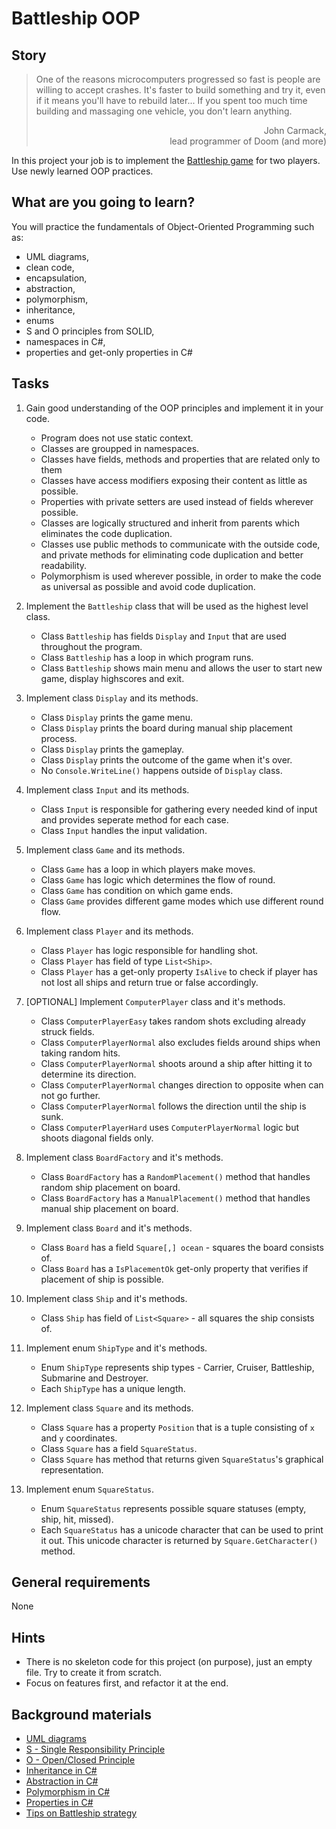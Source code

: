 # Battleship OOP

## Story

> One of the reasons microcomputers progressed so fast is people are willing to
> accept crashes. It's faster to build something and try it, even if it means
> you'll have to rebuild later... If you spent too much time building and
> massaging one vehicle, you don't learn anything.
> <div style="text-align:right">John Carmack,<br>lead programmer of Doom (and more)</div>

In this project your job is to implement the
[Battleship game](https://en.wikipedia.org/wiki/Battleship_%28game%29) for two players. Use newly learned OOP practices.

## What are you going to learn?

You will practice the fundamentals of Object-Oriented Programming such as:
- UML diagrams,
- clean code,
- encapsulation,
- abstraction,
- polymorphism,
- inheritance,
- enums
- S and O principles from SOLID,
- namespaces in C#,
- properties and get-only properties in C#


## Tasks

1. Gain good understanding of the OOP principles and implement it in your code.
    - Program does not use static context.
    - Classes are groupped in namespaces.
    - Classes have fields, methods and properties that are related only to them
    - Classes have access modifiers exposing their content as little as possible.
    - Properties with private setters are used instead of fields wherever possible.
    - Classes are logically structured and inherit from parents which eliminates the code duplication.
    - Classes use public methods to communicate with the outside code, and private methods for eliminating code duplication and better readability.
    - Polymorphism is used wherever possible, in order to make the code as universal as possible and avoid code duplication.

2. Implement the `Battleship` class that will be used as the highest level class.
    - Class `Battleship` has fields `Display` and `Input` that are used throughout the program.
    - Class `Battleship` has a loop in which program runs.
    - Class `Battleship` shows main menu and allows the user to start new game, display highscores and exit.

3. Implement class `Display` and its methods.
    - Class `Display` prints the game menu.
    - Class `Display` prints the board during manual ship placement process.
    - Class `Display` prints the gameplay.
    - Class `Display` prints the outcome of the game when it's over.
    - No `Console.WriteLine()` happens outside of `Display` class.

4. Implement class `Input` and its methods.
    - Class `Input` is responsible for gathering every needed kind of input and provides seperate method for each case.
    - Class `Input` handles the input validation.

5. Implement class `Game` and its methods.
    - Class `Game` has a loop in which players make moves.
    - Class `Game` has logic which determines the flow of round.
    - Class `Game` has condition on which game ends.
    - Class `Game` provides different game modes which use different round flow.

6. Implement class `Player` and its methods.
    - Class `Player` has logic responsible for handling shot.
    - Class `Player` has field of type `List<Ship>`.
    - Class `Player` has a get-only property `IsAlive` to check if player has not lost all ships and return true or false accordingly.

7. [OPTIONAL] Implement `ComputerPlayer` class and it's methods.
    - Class `ComputerPlayerEasy` takes random shots excluding already struck fields.
    - Class `ComputerPlayerNormal` also excludes fields around ships when taking random hits.
    - Class `ComputerPlayerNormal` shoots around a ship after hitting it to determine its direction.
    - Class `ComputerPlayerNormal` changes direction to opposite when can not go further.
    - Class `ComputerPlayerNormal` follows the direction until the ship is sunk.
    - Class `ComputerPlayerHard` uses `ComputerPlayerNormal` logic but shoots diagonal fields only.

8. Implement class `BoardFactory` and it's methods.
    - Class `BoardFactory` has a `RandomPlacement()` method that handles random ship placement on board.
    - Class `BoardFactory` has a `ManualPlacement()` method that handles manual ship placement on board.

9. Implement class `Board` and it's methods.
    - Class `Board` has a field `Square[,] ocean` - squares the board consists of.
    - Class `Board` has a `IsPlacementOk` get-only property that verifies if placement of ship is possible.

10. Implement class `Ship` and it's methods.
    - Class `Ship` has field of `List<Square>` - all squares the ship consists of.

11. Implement enum `ShipType` and it's methods.
    - Enum `ShipType` represents ship types - Carrier, Cruiser, Battleship, Submarine and Destroyer.
    - Each `ShipType` has a unique length.

12. Implement class `Square` and its methods.
    - Class `Square` has a property `Position` that is a tuple consisting of `x` and `y` coordinates.
    - Class `Square` has a field `SquareStatus`.
    - Class `Square` has method that returns given `SquareStatus`'s graphical representation.

13. Implement enum `SquareStatus`.
    - Enum `SquareStatus` represents possible square statuses (empty, ship, hit, missed).
    - Each `SquareStatus` has a unicode character that can be used to print it out. This unicode character is returned by `Square.GetCharacter()` method.

## General requirements

None

## Hints

- There is no skeleton code for this project (on purpose), just an empty file.
  Try to create it from scratch.
- Focus on features first, and refactor it at the end.

## Background materials

- [UML diagrams](https://www.lucidchart.com/blog/types-of-UML-diagrams)
- <i class="far fa-exclamation"></i> [S - Single Responsibility Principle](https://www.c-sharpcorner.com/article/solid-single-responsibility-principle-with-c-sharp/)
- <i class="far fa-exclamation"></i> [O - Open/Closed Principle](https://dotnettutorials.net/lesson/open-closed-principle/)
- <i class="far fa-exclamation"></i> [Inheritance in C#](https://docs.microsoft.com/en-us/dotnet/csharp/programming-guide/classes-and-structs/inheritance)
- <i class="far fa-exclamation"></i> [Abstraction in C#](https://www.w3schools.com/cs/cs_abstract.asp)
- <i class="far fa-exclamation"></i> [Polymorphism in C#](https://docs.microsoft.com/en-us/dotnet/csharp/programming-guide/classes-and-structs/polymorphism)
- <i class="far fa-exclamation"></i> [Properties in C#](https://docs.microsoft.com/en-us/dotnet/csharp/programming-guide/classes-and-structs/using-properties)
- [Tips on Battleship strategy](https://www.wikihow.com/Win-at-Battleship)
